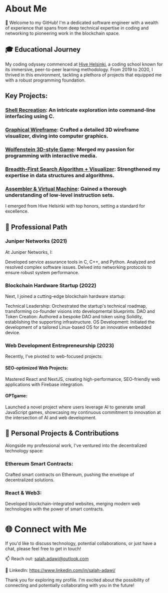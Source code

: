 # About Me
👋 Welcome to my GitHub! I'm a dedicated software engineer with a wealth of experience that spans from deep technical expertise in coding and networking to pioneering work in the blockchain space.

## 🎓 Educational Journey
My coding odyssey commenced at [Hive Helsinki](https://www.hive.fi/en/), a coding school known for its immersive, peer-to-peer learning methodology. From 2019 to 2020, I thrived in this environment, tackling a plethora of projects that equipped me with a robust programming foundation.

## Key Projects:

### [Shell Recreation](https://github.com/salahadawi/21sh): An intricate exploration into command-line interfacing using C.
### [Graphical Wireframe](https://github.com/salahadawi/fdf): Crafted a detailed 3D wireframe visualizer, diving into computer graphics.
### [Wolfenstein 3D-style Game](https://github.com/salahadawi/Wolf3d): Merged my passion for programming with interactive media.
### [Breadth-First Search Algorithm + Visualizer](https://github.com/salahadawi/lem-in): Strengthened my expertise in data structures and algorithms.
### [Assembler & Virtual Machine](https://github.com/MikeyLHolm/Hive-corewar): Gained a thorough understanding of low-level instruction sets.
I emerged from Hive Helsinki with top honors, setting a standard for excellence.

## 💼 Professional Path
### Juniper Networks (2021)
At Juniper Networks, I:

Developed service assurance tools in C, C++, and Python.
Analyzed and resolved complex software issues.
Delved into networking protocols to ensure robust system performance.


### Blockchain Hardware Startup (2022)
Next, I joined a cutting-edge blockchain hardware startup:

Technical Leadership: Orchestrated the startup's technical roadmap, transforming co-founder visions into developmental blueprints.
DAO and Token Creation: Authored a bespoke DAO and token using Solidity, establishing the supporting infrastructure.
OS Development: Initiated the development of a tailored Linux-based OS for an innovative embedded device.


### Web Development Entrepreneurship (2023)
Recently, I've pivoted to web-focused projects:

#### SEO-optimized Web Projects: 
Mastered React and NextJS, creating high-performance, SEO-friendly web applications with Firebase integration.

#### GPTgame: 
Launched a novel project where users leverage AI to generate small JavaScript games, showcasing my continuous commitment to innovation at the intersection of AI and web development.

## 🚀 Personal Projects & Contributions
Alongside my professional work, I've ventured into the decentralized technology space:

### Ethereum Smart Contracts: 
Crafted smart contracts on Ethereum, pushing the envelope of decentralized solutions.
### React & Web3: 
Developed blockchain-integrated websites, merging modern web technologies with the power of smart contracts.

# 🌐 Connect with Me
If you'd like to discuss technology, potential collaborations, or just have a chat, please feel free to get in touch!

📫 Reach out: salah.adawi@outlook.com

🔗 LinkedIn: https://www.linkedin.com/in/salah-adawi/

Thank you for exploring my profile. I'm excited about the possibility of connecting and potentially collaborating with you in the future!
